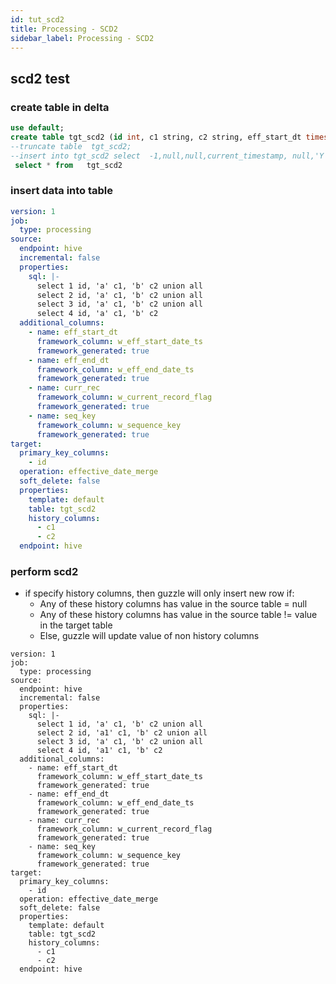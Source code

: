 ```yaml
---
id: tut_scd2
title: Processing - SCD2
sidebar_label: Processing - SCD2
---
```



## scd2 test

### create table in delta

```sql
use default;
create table tgt_scd2 (id int, c1 string, c2 string, eff_start_dt timestamp, eff_end_dt timestamp, curr_rec string, seq_key bigint);
--truncate table  tgt_scd2;
--insert into tgt_scd2 select  -1,null,null,current_timestamp, null,'Y',0;
 select * from   tgt_scd2
```

### insert data into table

```yaml
version: 1
job:
  type: processing
source:
  endpoint: hive
  incremental: false
  properties:
    sql: |-
      select 1 id, 'a' c1, 'b' c2 union all
      select 2 id, 'a' c1, 'b' c2 union all
      select 3 id, 'a' c1, 'b' c2 union all
      select 4 id, 'a' c1, 'b' c2 
  additional_columns:
    - name: eff_start_dt
      framework_column: w_eff_start_date_ts
      framework_generated: true
    - name: eff_end_dt
      framework_column: w_eff_end_date_ts
      framework_generated: true
    - name: curr_rec
      framework_column: w_current_record_flag
      framework_generated: true
    - name: seq_key
      framework_column: w_sequence_key
      framework_generated: true
target:
  primary_key_columns:
    - id
  operation: effective_date_merge
  soft_delete: false
  properties:
    template: default
    table: tgt_scd2
    history_columns:
      - c1
      - c2
  endpoint: hive
```

### perform scd2

- if specify history columns, then guzzle will only insert new row if:
  * Any of these history columns has value in the source table = null
  * Any of these history columns has value in the source table != value in the target table
  * Else, guzzle will update value of non history columns
  

```
version: 1
job:
  type: processing
source:
  endpoint: hive
  incremental: false
  properties:
    sql: |-
      select 1 id, 'a' c1, 'b' c2 union all
      select 2 id, 'a1' c1, 'b' c2 union all
      select 3 id, 'a' c1, 'b' c2 union all
      select 4 id, 'a1' c1, 'b' c2 
  additional_columns:
    - name: eff_start_dt
      framework_column: w_eff_start_date_ts
      framework_generated: true
    - name: eff_end_dt
      framework_column: w_eff_end_date_ts
      framework_generated: true
    - name: curr_rec
      framework_column: w_current_record_flag
      framework_generated: true
    - name: seq_key
      framework_column: w_sequence_key
      framework_generated: true
target:
  primary_key_columns:
    - id
  operation: effective_date_merge
  soft_delete: false
  properties:
    template: default
    table: tgt_scd2
    history_columns:
      - c1
      - c2
  endpoint: hive
```